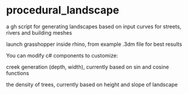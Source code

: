# procedural_landscape
a gh script for generating landscapes based on input curves for streets, rivers and building meshes

launch grasshopper inside rhino, from example .3dm file for best results


You can modify c# components to customize:

creek generation (depth, width), currently based on sin and cosine functions

the density of trees, currently based on height and slope of landscape
